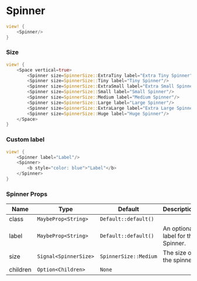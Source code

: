 # Spinner

```rust demo
view! {
    <Spinner/>
}
```

### Size

```rust demo
view! {
    <Space vertical=true>
        <Spinner size=SpinnerSize::ExtraTiny label="Extra Tiny Spinner"/>
        <Spinner size=SpinnerSize::Tiny label="Tiny Spinner"/>
        <Spinner size=SpinnerSize::ExtraSmall label="Extra Small Spinner"/>
        <Spinner size=SpinnerSize::Small label="Small Spinner"/>
        <Spinner size=SpinnerSize::Medium label="Medium Spinner"/>
        <Spinner size=SpinnerSize::Large label="Large Spinner"/>
        <Spinner size=SpinnerSize::ExtraLarge label="Extra Large Spinner"/>
        <Spinner size=SpinnerSize::Huge label="Huge Spinner"/>
    </Space>
}
```

### Custom label

```rust demo
view! {
    <Spinner label="Label"/>
    <Spinner>
        <b style="color: blue">"Label"</b>
    </Spinner>
}
```

### Spinner Props

| Name     | Type                  | Default               | Description                        |
| -------- | --------------------- | --------------------- | ---------------------------------- |
| class    | `MaybeProp<String>`   | `Default::default()`  |                                    |
| label    | `MaybeProp<String>`   | `Default::default()`  | An optional label for the Spinner. |
| size     | `Signal<SpinnerSize>` | `SpinnerSize::Medium` | The size of the spinner.           |
| children | `Option<Children>`    | `None`                |                                    |
